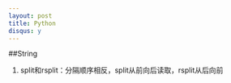 ```yaml
---
layout: post
title: Python
disqus: y
---
```


##String
1. split和rsplit：分隔顺序相反，split从前向后读取，rsplit从后向前
